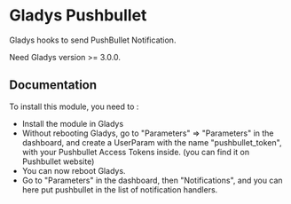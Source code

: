 # Gladys Pushbullet

Gladys hooks to send PushBullet Notification.

Need Gladys version >= 3.0.0.

## Documentation

To install this module, you need to :

- Install the module in Gladys
- Without rebooting Gladys, go to "Parameters" => "Parameters" in the dashboard, and create a UserParam with the name
"pushbullet_token", with your Pushbullet Access Tokens inside. (you can find it on Pushbullet website)
- You can now reboot Gladys. 
- Go to "Parameters" in the dashboard, then "Notifications", and you can here put pushbullet in the list of notification handlers.